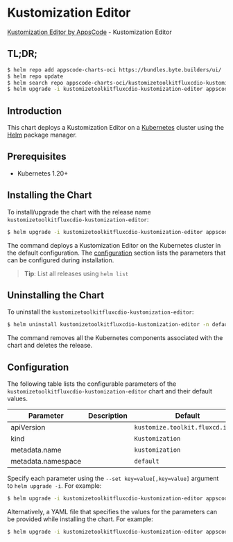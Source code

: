 # Kustomization Editor

[Kustomization Editor by AppsCode](https://appscode.com) - Kustomization Editor

## TL;DR;

```bash
$ helm repo add appscode-charts-oci https://bundles.byte.builders/ui/
$ helm repo update
$ helm search repo appscode-charts-oci/kustomizetoolkitfluxcdio-kustomization-editor --version=v0.13.0
$ helm upgrade -i kustomizetoolkitfluxcdio-kustomization-editor appscode-charts-oci/kustomizetoolkitfluxcdio-kustomization-editor -n default --create-namespace --version=v0.13.0
```

## Introduction

This chart deploys a Kustomization Editor on a [Kubernetes](http://kubernetes.io) cluster using the [Helm](https://helm.sh) package manager.

## Prerequisites

- Kubernetes 1.20+

## Installing the Chart

To install/upgrade the chart with the release name `kustomizetoolkitfluxcdio-kustomization-editor`:

```bash
$ helm upgrade -i kustomizetoolkitfluxcdio-kustomization-editor appscode-charts-oci/kustomizetoolkitfluxcdio-kustomization-editor -n default --create-namespace --version=v0.13.0
```

The command deploys a Kustomization Editor on the Kubernetes cluster in the default configuration. The [configuration](#configuration) section lists the parameters that can be configured during installation.

> **Tip**: List all releases using `helm list`

## Uninstalling the Chart

To uninstall the `kustomizetoolkitfluxcdio-kustomization-editor`:

```bash
$ helm uninstall kustomizetoolkitfluxcdio-kustomization-editor -n default
```

The command removes all the Kubernetes components associated with the chart and deletes the release.

## Configuration

The following table lists the configurable parameters of the `kustomizetoolkitfluxcdio-kustomization-editor` chart and their default values.

|     Parameter      | Description |                   Default                   |
|--------------------|-------------|---------------------------------------------|
| apiVersion         |             | <code>kustomize.toolkit.fluxcd.io/v1</code> |
| kind               |             | <code>Kustomization</code>                  |
| metadata.name      |             | <code>kustomization</code>                  |
| metadata.namespace |             | <code>default</code>                        |


Specify each parameter using the `--set key=value[,key=value]` argument to `helm upgrade -i`. For example:

```bash
$ helm upgrade -i kustomizetoolkitfluxcdio-kustomization-editor appscode-charts-oci/kustomizetoolkitfluxcdio-kustomization-editor -n default --create-namespace --version=v0.13.0 --set apiVersion=kustomize.toolkit.fluxcd.io/v1
```

Alternatively, a YAML file that specifies the values for the parameters can be provided while
installing the chart. For example:

```bash
$ helm upgrade -i kustomizetoolkitfluxcdio-kustomization-editor appscode-charts-oci/kustomizetoolkitfluxcdio-kustomization-editor -n default --create-namespace --version=v0.13.0 --values values.yaml
```
